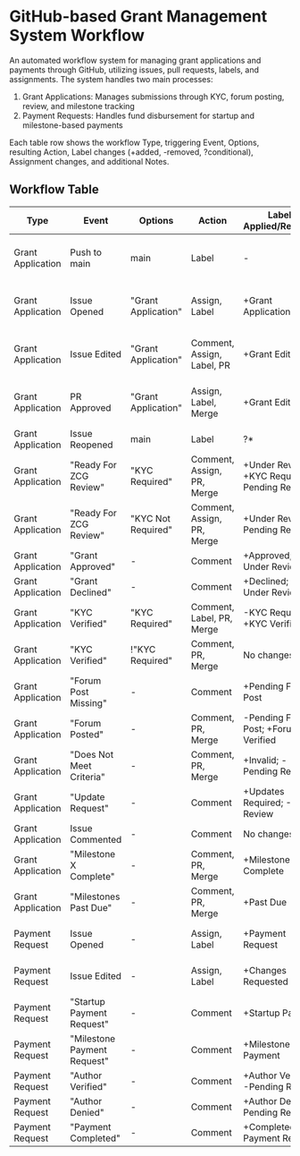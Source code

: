 # GitHub-based Grant Management System Workflow

An automated workflow system for managing grant applications and payments through GitHub, utilizing issues, pull requests, labels, and assignments. The system handles two main processes:

1. Grant Applications: Manages submissions through KYC, forum posting, review, and milestone tracking
2. Payment Requests: Handles fund disbursement for startup and milestone-based payments

Each table row shows the workflow Type, triggering Event, Options, resulting Action, Label changes (+added, -removed, ?conditional), Assignment changes, and additional Notes.

## Workflow Table

| Type              | Event                  | Options                   | Action                  | Labels Applied/Removed                               | Assignments               | Notes                                            |
|-------------------|------------------------|---------------------------|-------------------------|-----------------------------------------------------|---------------------------|--------------------------------------------------|
| Grant Application | Push to main           | main                      | Label                   | -                                                   | No change                 | Validates all open Grant Application issue labels |
| Grant Application | Issue Opened           | "Grant Application"       | Assign, Label           | +Grant Application                                  | Assigns to ZCG Admin       | Automatic processing of new applications         |
| Grant Application | Issue Edited           | "Grant Application"       | Comment, Assign, Label, PR | +Grant Edited                                       | Assigns to: Original Authors, ZCG Admin | Creates PR to track changes                  |
| Grant Application | PR Approved            | "Grant Application"       | Assign, Label, Merge    | +Grant Edited                                       | Assigns to: Original Authors, ZCG Admin | Merges PR and updates grant issue           |
| Grant Application | Issue Reopened         | main                      | Label                   | ?*                                                  | No change                 | Ensures proper label state                        |
| Grant Application | "Ready For ZCG Review" | "KYC Required"            | Comment, Assign, PR, Merge | +Under Review; +KYC Required; -Pending Review        | Assigns to ZCG Review Team | KYC pathway                                      |
| Grant Application | "Ready For ZCG Review" | "KYC Not Required"        | Comment, Assign, PR, Merge | +Under Review; -Pending Review                        | Assigns to ZCG Review Team | Non-KYC pathway                                  |
| Grant Application | "Grant Approved"       | -                         | Comment                 | +Approved; -Under Review                            | No change                 | Final approval                                    |
| Grant Application | "Grant Declined"       | -                         | Comment                 | +Declined; -Under Review                            | No change                 | Rejection notification                           |
| Grant Application | "KYC Verified"         | "KYC Required"            | Comment, Label, PR, Merge | -KYC Required; +KYC Verified                        | No change                 | KYC completion processing                        |
| Grant Application | "KYC Verified"         | !"KYC Required"           | Comment, PR, Merge      | No changes                                           | No change                 | Invalid state handling                            |
| Grant Application | "Forum Post Missing"   | -                         | Comment                 | +Pending Forum Post                                  | No change                 | Forum requirement notification                   |
| Grant Application | "Forum Posted"         | -                         | Comment, PR, Merge      | -Pending Forum Post; +Forum Verified                 | No change                 | Forum verification                               |
| Grant Application | "Does Not Meet Criteria" | -                       | Comment, PR, Merge      | +Invalid; -Pending Review                            | No change                 | Requirement failure handling                    |
| Grant Application | "Update Request"       | -                         | Comment                 | +Updates Required; -Under Review                     | Assigns back to Author    | Request for changes                              |
| Grant Application | Issue Commented        | -                         | Comment                 | No changes                                           | No change                 | General communication                            |
| Grant Application | "Milestone X Complete" | -                         | Comment, PR, Merge      | +Milestone X Complete                                 | No change                 | Milestone tracking                               |
| Grant Application | "Milestones Past Due"  | -                         | Comment, PR, Merge      | +Past Due                                            | No change                 | Deadline tracking                                |
| Payment Request   | Issue Opened           | -                         | Assign, Label           | +Payment Request                                     | Assigns to ZCG Finance Team | New payment processing                           |
| Payment Request   | Issue Edited           | -                         | Assign, Label           | +Changes Requested                                   | Reassigns to ZCG Finance Team | Payment modification handling                 |
| Payment Request   | "Startup Payment Request" | -                       | Comment                 | +Startup Payment                                     | No change                 | Initial funding process                          |
| Payment Request   | "Milestone Payment Request" | -                     | Comment                 | +Milestone Payment                                   | No change                 | Progress payment process                         |
| Payment Request   | "Author Verified"      | -                         | Comment                 | +Author Verified; -Pending Review                    | No change                 | Identity confirmation                            |
| Payment Request   | "Author Denied"        | -                         | Comment                 | +Author Denied; -Pending Review                      | No change                 | Identity rejection                               |
| Payment Request   | "Payment Completed"    | -                         | Comment                 | +Completed; -Payment Request                         | No change                 | Payment confirmation                             |
